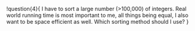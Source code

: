 !question{4}{
I have to sort a large number (>100,000) of integers. Real world running time is most important to me, all things being equal, I also want to be space efficient as well. Which sorting method should I use?
}
